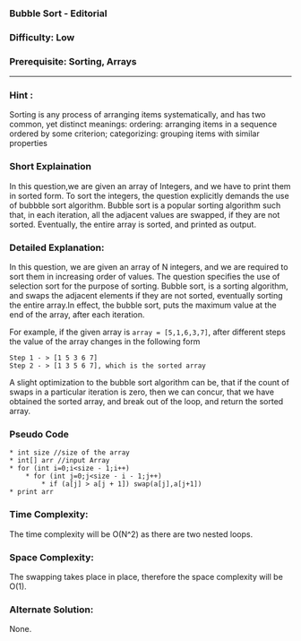 ### **Bubble Sort - Editorial**
### **Difficulty**: Low
### **Prerequisite: Sorting, Arrays**
---

### **Hint** :
Sorting is any process of arranging items systematically, and has two common, yet distinct meanings: ordering: arranging items in a sequence ordered by some criterion; categorizing: grouping items with similar properties

### **Short Explaination**
In this question,we are given an array of Integers, and we have to print them in sorted form. To sort the integers, the question explicitly demands the use of bubbble sort algorithm. Bubble sort is a popular sorting algorithm such that, in each iteration, all the adjacent values are swapped, if they are not sorted. Eventually, the entire array is sorted, and printed as output.

### **Detailed Explanation**:
In this question, we are given an array of N integers, and we are required to sort them in increasing order of values. The question specifies the use of selection sort for the purpose of sorting. Bubble sort, is a sorting algorithm, and swaps the adjacent elements if they are not sorted, eventually sorting the entire array.In effect, the bubble sort, puts the maximum value at the end of the array, after each iteration.

For example, if the given array is `array = [5,1,6,3,7]`, after different steps the value of the array changes in the following form
	
	Step 1 - > [1 5 3 6 7]
	Step 2 - > [1 3 5 6 7], which is the sorted array

A slight optimization to the bubble sort algorithm can be, that if the count of swaps in a particular iteration is zero, then we can concur, that we have obtained the sorted array, and break out of the loop, and return the sorted array. 

### **Pseudo Code**
	* int size //size of the array
	* int[] arr //input Array
	* for (int i=0;i<size - 1;i++)
		* for (int j=0;j<size - i - 1;j++)
			* if (a[j] > a[j + 1]) swap(a[j],a[j+1])
	* print arr 

### **Time Complexity**:
The time complexity will be O(N^2) as there are two nested loops.

### **Space Complexity**:
The swapping takes place in place, therefore the space complexity will be O(1).

### **Alternate Solution**:
None.
